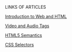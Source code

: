 LINKS OF ARTICLES

[Introduction to Web and HTML](https://mansa303.hashnode.dev/introduction-to-web-and-html)

[Video and Audio Tags](https://mansa303.hashnode.dev/video-audio-tags)

[HTML5 Semantics](https://mansa303.hashnode.dev/html5-semantics)

[CSS Selectors](https://mansa303.hashnode.dev/what-is-css)